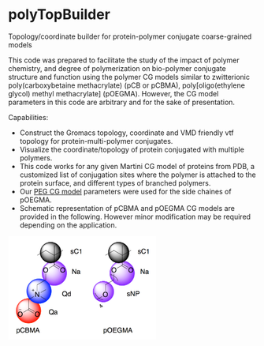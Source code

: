# polyTopBuilder
Topology/coordinate builder for protein-polymer conjugate coarse-grained models

This code was prepared to facilitate the study of the impact of polymer chemistry, and degree of polymerization on bio-polymer conjugate structure and function using the polymer CG models similar to zwitterionic poly(carboxybetaine methacrylate) (pCB or pCBMA), poly[oligo(ethylene glycol) methyl methacrylate] (pOEGMA). However, the CG model parameters in this code are arbitrary and for the sake of presentation. 

Capabilities:
* Construct the Gromacs topology, coordinate and VMD friendly vtf topology for protein-multi-polymer conjugates.
* Visualize the coordinate/topology of protein conjugated with multiple polymers.
* This code works for any given Martini CG model of proteins from PDB, a customized list of conjugation sites where the polymer is attached to the protein surface, and different types of branched polymers. 
* Our [PEG CG model](https://github.com/farhadrgh/PEG_CG.git) parameters were used for the side chaines of pOEGMA.
* Schematic representation of pCBMA and pOEGMA CG models are provided in the following. However minor modification may be required depending on the application.

<img src="PCBMA_POEGMA.png" width="300">
